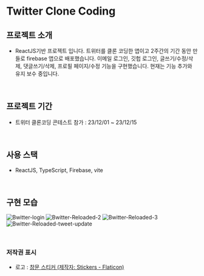 # Twitter Clone Coding

## 프로젝트 소개

- ReactJS기반 프로젝트 입니다. 트위터를 클론 코딩한 앱이고 2주간의 기간 동안 만들로 firebase 앱으로 배포했습니다.
이메일 로그인, 깃헙 로그인, 글쓰기/수정/삭제, 댓글쓰기/삭제, 프로필 페이지/수정 기능을 구현했습니다.
현재는 기능 추가와 유지 보수 중입니다. 

</br>

## 프로젝트 기간

- 트위터 클론코딩 콘테스트 참가 : 23/12/01 ~ 23/12/15

</br>

## 사용 스택

- ReactJS, TypeScript, Firebase, vite  

</br>

## 구현 모습
![Bwitter-login](https://github.com/Bona023/bwitter/assets/99705926/c72d8121-f086-47ad-bb86-10b69690e85b)
![Bwitter-Reloaded-2](https://github.com/Bona023/bwitter/assets/99705926/ce5af59e-a0ca-40a3-ad37-746bae84d3e8)
![Bwitter-Reloaded-3](https://github.com/Bona023/bwitter/assets/99705926/d0b5d946-c057-4537-b9d4-cd0f67078c69)
![Bwitter-Reloaded-tweet-update](https://github.com/Bona023/bwitter/assets/99705926/b4eff4f8-5601-41b2-b79f-1d46bb95ebfe)


</br>

### 저작권 표시

-   로고 :
    <a href="https://www.flaticon.com/kr/free-sticker/window_4288987?related_id=4288987" title="창문 스티커">창문 스티커 (제작자: Stickers - Flaticon)</a>
